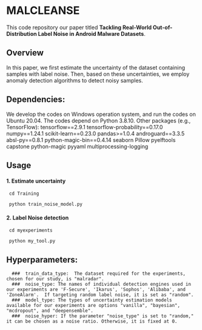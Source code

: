 # MALCLEANSE


This code repository our paper titled **Tackling Real-World Out-of-Distribution Label Noise in Android Malware Datasets**.
 
## Overview
In this paper, we first estimate the uncertainty of the dataset containing samples with label noise. Then, based on these uncertainties, we employ anomaly detection algorithms to detect noisy samples.
## Dependencies:
We develop the codes on Windows operation system, and run the codes on Ubuntu 20.04. The codes depend on Python 3.8.10. Other packages (e.g., TensorFlow):
tensorflow==2.9.1
tensorflow-probability==0.17.0
numpy==1.24.1
scikit-learn==0.23.0
pandas>=1.0.4
androguard==3.3.5
absl-py==0.8.1
python-magic-bin==0.4.14
seaborn
Pillow
pyelftools
capstone
python-magic
pyyaml
multiprocessing-logging

##  Usage
#### 1. Estimate uncertainty
     cd Training 

     python train_noise_model.py 


#### 2. Label Noise detection
     cd myexperiments

     python my_tool.py 

## Hyperparameters:
      
      ###  train_data_type:  The dataset required for the experiments, chosen for our study, is "malradar".
      ###  noise_type: The names of individual detection engines used in our experiments are 'F-Secure', 'Ikarus', 'Sophos', 'Alibaba', and 'ZoneAlarm'.  If targeting random label noise, it is set as "random".
      ###  model_type: The types of uncertainty estimation models available for our experiments are options "vanilla", "bayesian", "mcdropout", and "deepensemble".
      ###  noise_hyper: If the parameter "noise_type" is set to "random," it can be chosen as a noise ratio. Otherwise, it is fixed at 0.
